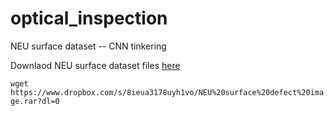 # optical_inspection
NEU surface dataset -- CNN tinkering

Downlaod NEU surface dataset files [here](https://www.dropbox.com/s/8ieua3178uyh1vo/NEU%20surface%20defect%20image.rar?dl=0)

```wget https://www.dropbox.com/s/8ieua3178uyh1vo/NEU%20surface%20defect%20image.rar?dl=0```
